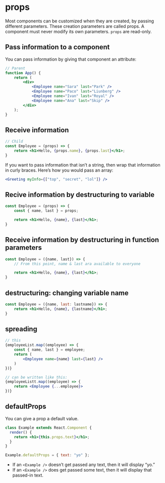 # props

Most components can be customized when they are created, by passing different parameters. These creation parameters are called props. A component must never modify its own parameters. `props` are read-only.

## Pass information to a component

You can pass information by giving that component an attribute:

```jsx
// Parent
function App() {
    return (
        <div>
            <Employee name="Sara" last="Park" />
            <Employee name="Paco" last="Liunberg" />
            <Employee name="Ivan" last="Royal" />
            <Employee name="Ana" last="Skip" />
        </div>
    );
}
```

## Receive information

```jsx
// Child
const Employee = (props) => {
    return <h1>Hello, {props.name}, {props.last}</h1>;
}
```

If you want to pass information that isn’t a string, then wrap that information in curly braces. Here’s how you would pass an array:

```jsx
<Greeting myInfo={["top", "secret", "lol"]} />
```

## Recive information by destructuring to variable

```jsx
const Employee = (props) => {
    const { name, last } = props;

    return <h1>Hello, {name}, {last}</h1>;
}
```

## Receive information by destructuring in function parameters 

```jsx
const Employee = ({name, last}) => {
    // From this point, name & last ara available to everyone

    return <h1>Hello, {name}, {last}</h1>;
}
```

## destructuring: changing variable name

```jsx
const Employee = ({name, last: lastname}) => {
    return <h1>Hello, {name}, {lastname}</h1>;
}
```

## spreading

```jsx
// this
{employeeList.map((employee) => {
    const { name, last } = employee;
    return (
        <Employee name={name} last={last} />
    )
})}

// can be written like this:
{employeeListt.map((employee) => {
    return <Employee {...employee}>
})}

```

## defaultProps

You can give a prop a default value.

```jsx
class Example extends React.Component {
  render() {
    return <h1>{this.props.text}</h1>;
  }
}

Example.defaultProps = { text: "yo" };
```

- If an `<Example />` doesn’t get passed any text, then it will display “yo.”
- If an `<Example />` does get passed some text, then it will display that passed-in text.